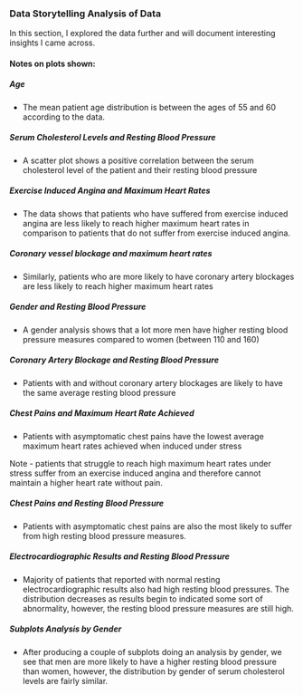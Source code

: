 ### Data Storytelling Analysis of Data 

In this section, I explored the data further and will document interesting insights I came across. 

#### Notes on plots shown: 

##### Age 

- The mean patient age distribution is between the ages of 55 and 60 according to the data.

##### Serum Cholesterol Levels and Resting Blood Pressure

- A scatter plot shows a positive correlation between the serum cholesterol level of the patient and their resting blood pressure

##### Exercise Induced Angina and Maximum Heart Rates

- The data shows that patients who have suffered from exercise induced angina are less likely to reach higher maximum heart rates in comparison to patients that do not suffer from exercise induced angina. 

##### Coronary vessel blockage and maximum heart rates 

- Similarly, patients who are more likely to have coronary artery blockages are less likely to reach higher maximum heart rates

##### Gender and Resting Blood Pressure

- A gender analysis shows that a lot more men have higher resting blood pressure measures compared to women (between 110 and 160)

##### Coronary Artery Blockage and Resting Blood Pressure

- Patients with and without coronary artery blockages are likely to have the same average resting blood pressure 

##### Chest Pains and Maximum Heart Rate Achieved

- Patients with asymptomatic chest pains have the lowest average maximum heart rates achieved when induced under stress

Note - patients that struggle to reach high maximum heart rates under stress suffer from an exercise induced angina and therefore cannot maintain a higher heart rate without pain. 

##### Chest Pains and Resting Blood Pressure

- Patients with asymptomatic chest pains are also the most likely to suffer from high resting blood pressure measures. 

##### Electrocardiographic Results and Resting Blood Pressure

- Majority of patients that reported with normal resting electrocardiographic results also had high resting blood pressures. The distribution decreases as results begin to indicated some sort of abnormality, however, the resting blood pressure measures are still high.

##### Subplots Analysis by Gender

- After producing a couple of subplots doing an analysis by gender, we see that men are more likely to have a higher resting blood pressure than women, however, the distribution by gender of serum cholesterol levels are fairly similar.


